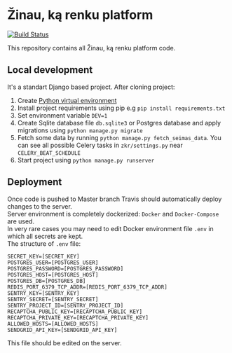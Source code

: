 # Žinau, ką renku platform

[![Build Status](https://travis-ci.org/zinaukarenku/zkr-platform.svg?branch=master)](https://travis-ci.org/zinaukarenku/zkr-platform)

This repository contains all Žinau, ką renku platform code. 

Local development
------------

It's a standart Django based project. After cloning project:
1. Create [Python virtual environment](https://docs.python.org/3/tutorial/venv.html)
2. Install project requirements using pip e.g `pip install requirements.txt`
3. Set environment variable `DEV=1`
4. Create Sqlite database file `db.sqlite3` or Postgres database and apply migrations using `python manage.py migrate`
5. Fetch some data by running `python manage.py fetch_seimas_data`. You can see all possible Celery tasks in `zkr/settings.py` near `CELERY_BEAT_SCHEDULE`
6. Start project using `python manage.py runserver`

Deployment
------------
Once code is pushed to Master branch Travis should automatically deploy changes to the server.  
Server environment is completely dockerized: `Docker` and `Docker-Compose` are used.  
In very rare cases you may need to edit Docker environment file `.env` in which all secrets are kept.  
The structure of `.env` file:  
```
SECRET_KEY=[SECRET_KEY]
POSTGRES_USER=[POSTGRES_USER]
POSTGRES_PASSWORD=[POSTGRES_PASSWORD]
POSTGRES_HOST=[POSTGRES_HOST]
POSTGRES_DB=[POSTGRES_DB]
REDIS_PORT_6379_TCP_ADDR=[REDIS_PORT_6379_TCP_ADDR]
SENTRY_KEY=[SENTRY_KEY]
SENTRY_SECRET=[SENTRY_SECRET]
SENTRY_PROJECT_ID=[SENTRY_PROJECT_ID]
RECAPTCHA_PUBLIC_KEY=[RECAPTCHA_PUBLIC_KEY]
RECAPTCHA_PRIVATE_KEY=[RECAPTCHA_PRIVATE_KEY]
ALLOWED_HOSTS=[ALLOWED_HOSTS]
SENDGRID_API_KEY=[SENDGRID_API_KEY]
```

This file should be edited on the server. 
